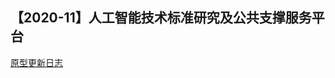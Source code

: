 ## 【2020-11】人工智能技术标准研究及公共支撑服务平台

<a href="https://chowchihang.github.io/ai/changelog.html" target="_blank">原型更新日志</a>
